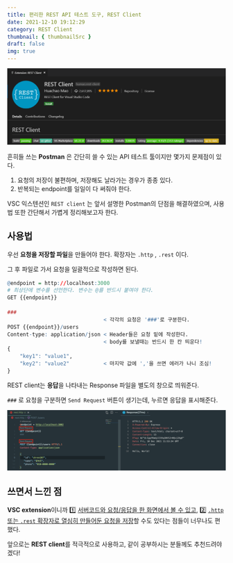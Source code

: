 ```yaml
---
title: 편리한 REST API 테스트 도구, REST Client
date: 2021-12-10 19:12:29
category: REST Client
thumbnail: { thumbnailSrc }
draft: false
img: true
---
```


![rest-client](./img/rest-client.png)

흔히들 쓰는 **Postman** 은 간단히 쓸 수 있는 API 테스트 툴이지만 몇가지 문제점이 있다.

1. 요청의 저장이 불편하며, 저장해도 날라가는 경우가 종종 있다.
2. 반복되는 endpoint를 일일이 다 써줘야 한다.

VSC 익스텐션인 `REST client` 는 앞서 설명한 Postman의 단점을 해결하였으며, 사용법 또한 간단해서 가볍게 정리해보고자 한다.

## 사용법

우선 **요청을 저장할 파일**을 만들어야 한다. 확장자는 `.http` , `.rest` 이다.

그 후 파일로 가서 요청을 일괄적으로 작성하면 된다.

```r
@endpoint = http://localhost:3000
# 최상단에 변수를 선언한다. 변수는 @를 반드시 붙여야 한다.
GET {{endpoint}}

###
                               < 각각의 요청은 '###'로 구분한다.
POST {{endpoint}}/users
Content-type: application/json < Header들은 요청 밑에 작성한다.
                               < body를 보낼때는 반드시 한 칸 띄운다!
{
    "key1": "value1",
    "key2": "value2"           < 마지막 값에 ','을 쓰면 에러가 나니 조심!
}

```

REST client는 **응답**을 나타내는 Response 파일을 별도의 창으로 띄워준다.

`###` 로 요청을 구분하면 `Send Request` 버튼이 생기는데, 누르면 응답을 표시해준다.

![example](./img/example.png)

## 쓰면서 느낀 점

**VSC extension**이니까 1️⃣ <u>서버코드와 요청/응답을 한 화면에서 볼 수 있고</u>, 2️⃣ <u>`.http` 또는 `.rest` 확장자로 열심히 만들어둔 요청을 저장</u>할 수도 있다는 점들이 너무나도 편했다.

앞으로는 **REST client**를 적극적으로 사용하고, 같이 공부하시는 분들께도 추천드려야 겠다!

